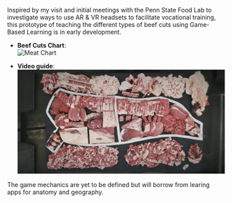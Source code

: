 Inspired by my visit and initial meetings with the Penn State Food Lab to investigate ways to use AR & VR headsets to facilitate vocational training, this prototype of teaching the different types of beef cuts using Game-Based Learning is in early development.

- **Beef Cuts Chart**:  
![Meat Chart](images/beef-cuts.png)

- **Video guide**:  
[![Visual Guide to Cuts of Cow](images/video-thumbnail.png)](https://www.youtube.com/watch?v=1qReSsWr7Gw)

The game mechanics are yet to be defined but will borrow from learing apps for anatomy and geography.

